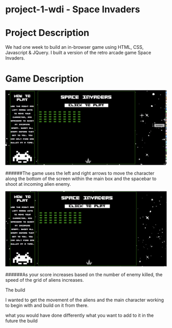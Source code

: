 # project-1-wdi - Space Invaders

# Project Description

We had one week to build an in-browser game using HTML, CSS, Javascript & JQuery. I built a version of the retro arcade game Space Invaders.

# Game Description

<p align="center"><img src='https://github.com/racheldolan/project-1-wdi/blob/master/images/space-invaders-readme-screenshots/Space-Invaders-screenshot-1.gif'></p>

######The game uses the left and right arrows to move the character along the bottom of the screen within the main box and the spacebar to shoot at incoming alien enemy.

<p align="center"><img src='https://github.com/racheldolan/project-1-wdi/blob/master/images/space-invaders-readme-screenshots/space-invaders-full-game-game-over.gif'></p>

######As your score increases based on the number of enemy killed, the speed of the grid of aliens increases.



The build

I wanted to get the movement of the aliens and the main character working to begin with and build on it from there.


what you would have done differently
what you want to add to it in the future
the build
